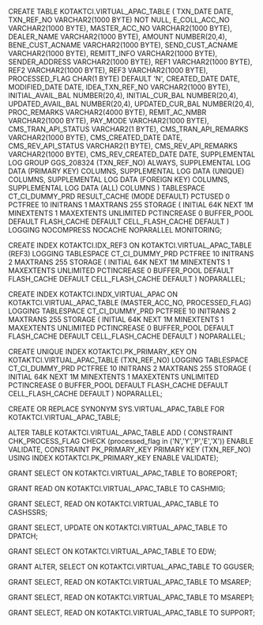 CREATE TABLE KOTAKTCI.VIRTUAL_APAC_TABLE
(
  TXN_DATE              DATE,
  TXN_REF_NO            VARCHAR2(1000 BYTE)     NOT NULL,
  E_COLL_ACC_NO         VARCHAR2(1000 BYTE),
  MASTER_ACC_NO         VARCHAR2(1000 BYTE),
  DEALER_NAME           VARCHAR2(1000 BYTE),
  AMOUNT                NUMBER(20,4),
  BENE_CUST_ACNAME      VARCHAR2(1000 BYTE),
  SEND_CUST_ACNAME      VARCHAR2(1000 BYTE),
  REMITT_INFO           VARCHAR2(1000 BYTE),
  SENDER_ADDRESS        VARCHAR2(1000 BYTE),
  REF1                  VARCHAR2(1000 BYTE),
  REF2                  VARCHAR2(1000 BYTE),
  REF3                  VARCHAR2(1000 BYTE),
  PROCESSED_FLAG        CHAR(1 BYTE)            DEFAULT 'N',
  CREATED_DATE          DATE,
  MODIFIED_DATE         DATE,
  IDEA_TXN_REF_NO       VARCHAR2(1000 BYTE),
  INITIAL_AVAIL_BAL     NUMBER(20,4),
  INITIAL_CUR_BAL       NUMBER(20,4),
  UPDATED_AVAIL_BAL     NUMBER(20,4),
  UPDATED_CUR_BAL       NUMBER(20,4),
  PROC_REMARKS          VARCHAR2(4000 BYTE),
  REMIT_AC_NMBR         VARCHAR2(1000 BYTE),
  PAY_MODE              VARCHAR2(1000 BYTE),
  CMS_TRAN_API_STATUS   VARCHAR2(1 BYTE),
  CMS_TRAN_API_REMARKS  VARCHAR2(1000 BYTE),
  CMS_CREATED_DATE      DATE,
  CMS_REV_API_STATUS    VARCHAR2(1 BYTE),
  CMS_REV_API_REMARKS   VARCHAR2(1000 BYTE),
  CMS_REV_CREATED_DATE  DATE,
  SUPPLEMENTAL LOG GROUP GGS_208324 (TXN_REF_NO) ALWAYS,
  SUPPLEMENTAL LOG DATA (PRIMARY KEY) COLUMNS,
  SUPPLEMENTAL LOG DATA (UNIQUE) COLUMNS,
  SUPPLEMENTAL LOG DATA (FOREIGN KEY) COLUMNS,
  SUPPLEMENTAL LOG DATA (ALL) COLUMNS
)
TABLESPACE CT_CI_DUMMY_PRD
RESULT_CACHE (MODE DEFAULT)
PCTUSED    0
PCTFREE    10
INITRANS   1
MAXTRANS   255
STORAGE    (
            INITIAL          64K
            NEXT             1M
            MINEXTENTS       1
            MAXEXTENTS       UNLIMITED
            PCTINCREASE      0
            BUFFER_POOL      DEFAULT
            FLASH_CACHE      DEFAULT
            CELL_FLASH_CACHE DEFAULT
           )
LOGGING 
NOCOMPRESS 
NOCACHE
NOPARALLEL
MONITORING;


CREATE INDEX KOTAKTCI.IDX_REF3 ON KOTAKTCI.VIRTUAL_APAC_TABLE
(REF3)
LOGGING
TABLESPACE CT_CI_DUMMY_PRD
PCTFREE    10
INITRANS   2
MAXTRANS   255
STORAGE    (
            INITIAL          64K
            NEXT             1M
            MINEXTENTS       1
            MAXEXTENTS       UNLIMITED
            PCTINCREASE      0
            BUFFER_POOL      DEFAULT
            FLASH_CACHE      DEFAULT
            CELL_FLASH_CACHE DEFAULT
           )
NOPARALLEL;


CREATE INDEX KOTAKTCI.INDX_VIRTUAL_APAC ON KOTAKTCI.VIRTUAL_APAC_TABLE
(MASTER_ACC_NO, PROCESSED_FLAG)
LOGGING
TABLESPACE CT_CI_DUMMY_PRD
PCTFREE    10
INITRANS   2
MAXTRANS   255
STORAGE    (
            INITIAL          64K
            NEXT             1M
            MINEXTENTS       1
            MAXEXTENTS       UNLIMITED
            PCTINCREASE      0
            BUFFER_POOL      DEFAULT
            FLASH_CACHE      DEFAULT
            CELL_FLASH_CACHE DEFAULT
           )
NOPARALLEL;


CREATE UNIQUE INDEX KOTAKTCI.PK_PRIMARY_KEY ON KOTAKTCI.VIRTUAL_APAC_TABLE
(TXN_REF_NO)
LOGGING
TABLESPACE CT_CI_DUMMY_PRD
PCTFREE    10
INITRANS   2
MAXTRANS   255
STORAGE    (
            INITIAL          64K
            NEXT             1M
            MINEXTENTS       1
            MAXEXTENTS       UNLIMITED
            PCTINCREASE      0
            BUFFER_POOL      DEFAULT
            FLASH_CACHE      DEFAULT
            CELL_FLASH_CACHE DEFAULT
           )
NOPARALLEL;


CREATE OR REPLACE SYNONYM SYS.VIRTUAL_APAC_TABLE FOR KOTAKTCI.VIRTUAL_APAC_TABLE;


ALTER TABLE KOTAKTCI.VIRTUAL_APAC_TABLE ADD (
  CONSTRAINT CHK_PROCESS_FLAG
  CHECK (processed_flag in ('N','Y','P','E','X'))
  ENABLE VALIDATE,
  CONSTRAINT PK_PRIMARY_KEY
  PRIMARY KEY
  (TXN_REF_NO)
  USING INDEX KOTAKTCI.PK_PRIMARY_KEY
  ENABLE VALIDATE);

GRANT SELECT ON KOTAKTCI.VIRTUAL_APAC_TABLE TO BOREPORT;

GRANT READ ON KOTAKTCI.VIRTUAL_APAC_TABLE TO CASHMIG;

GRANT SELECT, READ ON KOTAKTCI.VIRTUAL_APAC_TABLE TO CASHSSRS;

GRANT SELECT, UPDATE ON KOTAKTCI.VIRTUAL_APAC_TABLE TO DPATCH;

GRANT SELECT ON KOTAKTCI.VIRTUAL_APAC_TABLE TO EDW;

GRANT ALTER, SELECT ON KOTAKTCI.VIRTUAL_APAC_TABLE TO GGUSER;

GRANT SELECT, READ ON KOTAKTCI.VIRTUAL_APAC_TABLE TO MSAREP;

GRANT SELECT, READ ON KOTAKTCI.VIRTUAL_APAC_TABLE TO MSAREP1;

GRANT SELECT, READ ON KOTAKTCI.VIRTUAL_APAC_TABLE TO SUPPORT;

